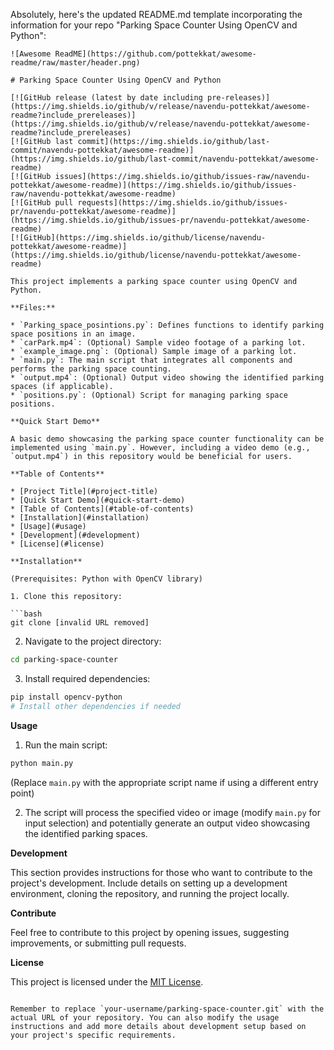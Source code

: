 Absolutely, here's the updated README.md template incorporating the information for your repo "Parking Space Counter Using OpenCV and Python":

```
![Awesome ReadME](https://github.com/pottekkat/awesome-readme/raw/master/header.png)

# Parking Space Counter Using OpenCV and Python

[![GitHub release (latest by date including pre-releases)](https://img.shields.io/github/v/release/navendu-pottekkat/awesome-readme?include_prereleases)](https://img.shields.io/github/v/release/navendu-pottekkat/awesome-readme?include_prereleases)
[![GitHub last commit](https://img.shields.io/github/last-commit/navendu-pottekkat/awesome-readme)](https://img.shields.io/github/last-commit/navendu-pottekkat/awesome-readme)
[![GitHub issues](https://img.shields.io/github/issues-raw/navendu-pottekkat/awesome-readme)](https://img.shields.io/github/issues-raw/navendu-pottekkat/awesome-readme)
[![GitHub pull requests](https://img.shields.io/github/issues-pr/navendu-pottekkat/awesome-readme)](https://img.shields.io/github/issues-pr/navendu-pottekkat/awesome-readme)
[![GitHub](https://img.shields.io/github/license/navendu-pottekkat/awesome-readme)](https://img.shields.io/github/license/navendu-pottekkat/awesome-readme)

This project implements a parking space counter using OpenCV and Python.

**Files:**

* `Parking_space_posintions.py`: Defines functions to identify parking space positions in an image.
* `carPark.mp4`: (Optional) Sample video footage of a parking lot.
* `example_image.png`: (Optional) Sample image of a parking lot.
* `main.py`: The main script that integrates all components and performs the parking space counting.
* `output.mp4`: (Optional) Output video showing the identified parking spaces (if applicable).
* `positions.py`: (Optional) Script for managing parking space positions.

**Quick Start Demo**

A basic demo showcasing the parking space counter functionality can be implemented using `main.py`. However, including a video demo (e.g., `output.mp4`) in this repository would be beneficial for users.

**Table of Contents**

* [Project Title](#project-title)
* [Quick Start Demo](#quick-start-demo)
* [Table of Contents](#table-of-contents)
* [Installation](#installation)
* [Usage](#usage)
* [Development](#development)
* [License](#license)

**Installation**

(Prerequisites: Python with OpenCV library)

1. Clone this repository:

```bash
git clone [invalid URL removed]
```

2. Navigate to the project directory:

```bash
cd parking-space-counter
```

3. Install required dependencies:

```bash
pip install opencv-python
# Install other dependencies if needed
```

**Usage**

1. Run the main script:

```bash
python main.py
```

(Replace `main.py` with the appropriate script name if using a different entry point)

2. The script will process the specified video or image (modify `main.py` for input selection) and potentially generate an output video showcasing the identified parking spaces.

**Development**

This section provides instructions for those who want to contribute to the project's development. Include details on setting up a development environment, cloning the repository, and running the project locally.

**Contribute**

Feel free to contribute to this project by opening issues, suggesting improvements, or submitting pull requests.

**License**

This project is licensed under the [MIT License](./LICENSE).
```

Remember to replace `your-username/parking-space-counter.git` with the actual URL of your repository. You can also modify the usage instructions and add more details about development setup based on your project's specific requirements.
